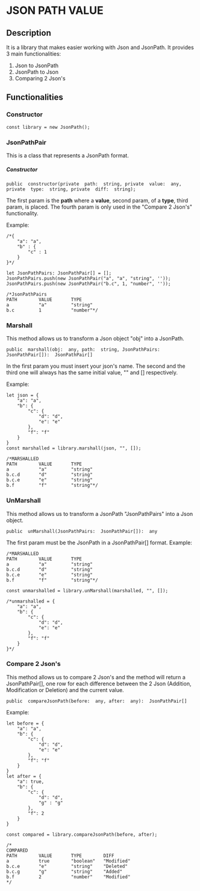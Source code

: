 # JSON PATH VALUE

## Description

It is a library that makes easier working with Json and JsonPath. It provides 3 main functionalities:
1) Json to JsonPath
2) JsonPath to Json
3) Comparing 2 Json's
## Functionalities
### Constructor
```console
const library = new JsonPath();
```
### JsonPathPair
This is a class that represents a JsonPath format.
##### Constructor

```console
public  constructor(private  path:  string, private  value:  any, private  type:  string, private  diff:  string);
```
The first param is the **path** where a **value**, second param,  of a **type**, third param,  is placed.  The fourth param is only used in the "Compare 2 Json's" functionality.

Example:
```console
/*{
	"a": "a",
	"b" : {
		"c" : 1
	}	
}*/

let JsonPathPairs: JsonPathPair[] = [];
JsonPathPairs.push(new JsonPathPair("a", "a", "string", ''));
JsonPathPairs.push(new JsonPathPair("b.c", 1, "number", ''));

/*JsonPathPairs
PATH		VALUE 		TYPE 
a			"a"			"string"
b.c			1			"number"*/
```

### Marshall
This method allows us to transform a Json object "obj" into a JsonPath.

```console
public  marshall(obj:  any, path:  string, JsonPathPairs:  JsonPathPair[]):  JsonPathPair[]
```
In the first param you must insert your json's name. The second and the third one will always has the same initial value, "" and [] respectively.

Example:
```console
let json = {
	"a": "a",
	"b": {
		"c": {
			"d": "d",
			"e": "e"
		},
		"f": "f"
	}
}
const marshalled = library.marshall(json, "", []);

/*MARSHALLED
PATH		VALUE 		TYPE 
a			"a"			"string"
b.c.d		"d"			"string"
b.c.e		"e"			"string"
b.f 		"f"			"string"*/
```

### UnMarshall
This method allows us to transform a JsonPath "JsonPathPairs" into a Json object.

```console
public  unMarshall(JsonPathPairs:  JsonPathPair[]):  any
```
The first param must be the JsonPath in a JsonPathPair[] format.
Example:
```console
/*MARSHALLED
PATH		VALUE 		TYPE 
a			"a"			"string"
b.c.d		"d"			"string"
b.c.e		"e"			"string"
b.f 		"f"			"string"*/

const unmarshalled = library.unMarshall(marshalled, "", []);

/*unmarshalled = {
	"a": "a",
	"b": {
		"c": {
			"d": "d",
			"e": "e"
		},
		"f": "f"
	}
}*/
```


### Compare 2 Json's
This method allows us to compare 2 Json's and the method will return a JsonPathPair[], one row for each difference between the 2 Json (Addition, Modification or Deletion) and the current value.

```console
public  compareJsonPath(before:  any, after:  any):  JsonPathPair[]
```

Example:
```console
let before = {
	"a": "a",
	"b": {
		"c": {
			"d": "d",
			"e": "e"
		},
		"f": "f"
	}
}
let after = {
	"a": true,
	"b": {
		"c": {
			"d": "d",
			"g" : "g"
		},
		"f": 2
	}
}

const compared = library.compareJsonPath(before, after);

/*
COMPARED
PATH		VALUE 		TYPE 		DIFF
a			true		"boolean" 	"Modified"
b.c.e		"e"			"string"	"Deleted"
b.c.g		"g"			"string"	"Added"
b.f 		2			"number"	"Modified"
*/


```
